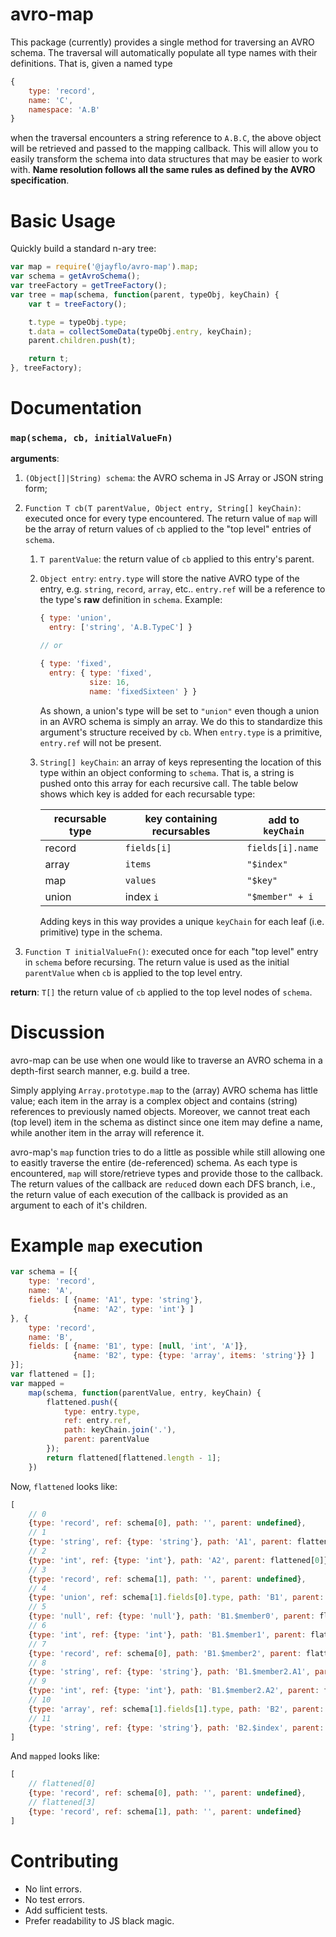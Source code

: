 # avro-map

This package (currently) provides a single method for traversing an AVRO schema.  The traversal will automatically populate all type names with their definitions.  That is, given a named type

```js
{
    type: 'record',
    name: 'C',
    namespace: 'A.B'
}
```

when the traversal encounters a string reference to `A.B.C`, the above object will be retrieved and passed to the mapping callback.  This will allow you to easily transform the schema into data structures that may be easier to work with.  **Name resolution follows all the same rules as defined by the AVRO specification**.

# Basic Usage

Quickly build a standard n-ary tree:

```js
var map = require('@jayflo/avro-map').map;
var schema = getAvroSchema();
var treeFactory = getTreeFactory();
var tree = map(schema, function(parent, typeObj, keyChain) {
    var t = treeFactory();

    t.type = typeObj.type;
    t.data = collectSomeData(typeObj.entry, keyChain);
    parent.children.push(t);

    return t;
}, treeFactory);
```

# Documentation

### `map(schema, cb, initialValueFn)`

**arguments**:

1. `(Object[]|String) schema`: the AVRO schema in JS Array or JSON string form;
2. `Function T cb(T parentValue, Object entry, String[] keyChain)`: executed once for every type encountered.  The return value of `map` will be the array of return values of `cb` applied to the "top level" entries of `schema`.
    1. `T parentValue`: the return value of `cb` applied to this entry's parent.
    2. `Object entry`: `entry.type` will store the native AVRO type of the entry, e.g. `string`, `record`, `array`, etc..  `entry.ref` will be a reference to the type's **raw** definition in `schema`.  Example:

        ```js
        { type: 'union',
          entry: ['string', 'A.B.TypeC'] }

        // or

        { type: 'fixed',
          entry: { type: 'fixed',
                   size: 16,
                   name: 'fixedSixteen' } }
        ```

        As shown, a union's type will be set to `"union"` even though a union in an AVRO schema is simply an array.  We do this to standardize this argument's structure received by `cb`.  When `entry.type` is a primitive, `entry.ref` will not be present.
    3. `String[] keyChain`: an array of keys representing the location of this type within an object conforming to `schema`.  That is, a string is pushed onto this array for each recursive call.  The table below shows which key is added for each recursable type:

        | recursable type | key containing recursables | add to `keyChain` |
        | --- | --- | --- |
        | record | `fields[i]` | `fields[i].name` |
        | array | `items` | `"$index"`|
        | map | `values` | `"$key"` |
        | union | index `i` | `"$member" + i`

        Adding keys in this way provides a unique `keyChain` for each leaf (i.e. primitive) type in the schema.

3. `Function T initialValueFn()`: executed once for each "top level" entry in `schema` before recursing.  The return value is used as the initial `parentValue` when `cb` is applied to the top level entry.

**return**: `T[]` the return value of `cb` applied to the top level nodes of `schema`.

# Discussion

avro-map can be use when one would like to traverse an AVRO schema in a depth-first search manner, e.g. build a tree.

Simply applying `Array.prototype.map` to the (array) AVRO schema has little value; each item in the array is a complex object and contains (string) references to previously named objects.  Moreover, we cannot treat each (top level) item in the schema as distinct since one item may define a name, while another item in the array will reference it.

avro-map's `map` function tries to do a little as possible while still allowing one to easitly traverse the entire (de-referenced) schema.  As each type is encountered, `map` will store/retrieve types and provide those to the callback.  The return values of the callback are `reduce`d down each DFS branch, i.e., the return value of each execution of the callback is provided as an argument to each of it's children.

# Example `map` execution

```js
var schema = [{
    type: 'record',
    name: 'A',
    fields: [ {name: 'A1', type: 'string'},
              {name: 'A2', type: 'int'} ]
}, {
    type: 'record',
    name: 'B',
    fields: [ {name: 'B1', type: [null, 'int', 'A']},
              {name: 'B2', type: {type: 'array', items: 'string'}} ]
}];
var flattened = [];
var mapped =
    map(schema, function(parentValue, entry, keyChain) {
        flattened.push({
            type: entry.type,
            ref: entry.ref,
            path: keyChain.join('.'),
            parent: parentValue
        });
        return flattened[flattened.length - 1];
    })
```

Now, `flattened` looks like:

```js
[
    // 0
    {type: 'record', ref: schema[0], path: '', parent: undefined},
    // 1
    {type: 'string', ref: {type: 'string'}, path: 'A1', parent: flattened[0]},
    // 2
    {type: 'int', ref: {type: 'int'}, path: 'A2', parent: flattened[0]},
    // 3
    {type: 'record', ref: schema[1], path: '', parent: undefined},
    // 4
    {type: 'union', ref: schema[1].fields[0].type, path: 'B1', parent: flattened[3]},
    // 5
    {type: 'null', ref: {type: 'null'}, path: 'B1.$member0', parent: flattened[4]},
    // 6
    {type: 'int', ref: {type: 'int'}, path: 'B1.$member1', parent: flattened[4]},
    // 7
    {type: 'record', ref: schema[0], path: 'B1.$member2', parent: flattened[4]},
    // 8
    {type: 'string', ref: {type: 'string'}, path: 'B1.$member2.A1', parent: flattened[7]},
    // 9
    {type: 'int', ref: {type: 'int'}, path: 'B1.$member2.A2', parent: flattened[7]},
    // 10
    {type: 'array', ref: schema[1].fields[1].type, path: 'B2', parent: flattened[3]},
    // 11
    {type: 'string', ref: {type: 'string'}, path: 'B2.$index', parent: flattened[10]}
]
```

And `mapped` looks like:

```js
[
    // flattened[0]
    {type: 'record', ref: schema[0], path: '', parent: undefined},
    // flattened[3]
    {type: 'record', ref: schema[1], path: '', parent: undefined}
]
```

# Contributing

* No lint errors.
* No test errors.
* Add sufficient tests.
* Prefer readability to JS black magic.
